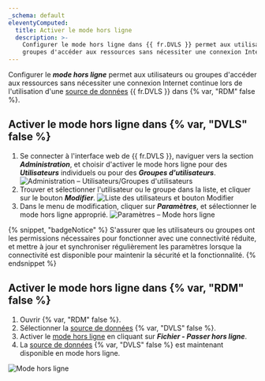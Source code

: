 ```yaml
---
_schema: default
eleventyComputed:
  title: Activer le mode hors ligne
  description: >-
    Configurer le mode hors ligne dans {{ fr.DVLS }} permet aux utilisateurs ou
    groupes d'accéder aux ressources sans nécessiter une connexion Internet continue.
---
```

Configurer le ***mode hors ligne*** permet aux utilisateurs ou groupes d'accéder aux ressources sans nécessiter une connexion Internet continue lors de l'utilisation d'une [source de données](/rdm/concepts/basic-concepts/data-sources/) {{ fr.DVLS }} dans {% var, "RDM" false %}.

## Activer le mode hors ligne dans {% var, "DVLS" false %}

1. Se connecter à l'interface web de {{ fr.DVLS }}, naviguer vers la section ***Administration***, et choisir d'activer le mode hors ligne pour des ***Utilisateurs*** individuels ou pour des ***Groupes d'utilisateurs***. ![Administration – Utilisateurs/Groupes d'utilisateurs](https://cdnweb.devolutions.net/docs/DVLS4018_2024_1.png)
2. Trouver et sélectionner l'utilisateur ou le groupe dans la liste, et cliquer sur le bouton ***Modifier***. ![Liste des utilisateurs et bouton Modifier](https://cdnweb.devolutions.net/docs/DVLS6078_2024_1.png)
3. Dans le menu de modification, cliquer sur ***Paramètres***, et sélectionner le mode hors ligne approprié. ![Paramètres – Mode hors ligne](https://cdnweb.devolutions.net/docs/DVLS4021_2024_1.png)

{% snippet, "badgeNotice" %}
S'assurer que les utilisateurs ou groupes ont les permissions nécessaires pour fonctionner avec une connectivité réduite, et mettre à jour et synchroniser régulièrement les paramètres lorsque la connectivité est disponible pour maintenir la sécurité et la fonctionnalité.
{% endsnippet %}

## Activer le mode hors ligne dans {% var, "RDM" false %}

1. Ouvrir {% var, "RDM" false %}.
2. Sélectionner la [source de données](/concepts/basic-concepts/data-sources/) {% var, "DVLS" false %}.
3. Activer le [mode hors ligne](/rdm/concepts/intermediate-concepts/offline/) en cliquant sur ***Fichier - Passer hors ligne***.
4. La [source de données](/concepts/basic-concepts/data-sources/) {% var, "DVLS" false %} est maintenant disponible en mode hors ligne.

![Mode hors ligne](https://cdnweb.devolutions.net/docs/RDMW6097_2024_2.png)
